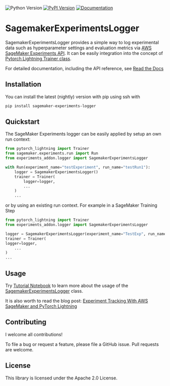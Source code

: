 ![Python Version](https://img.shields.io/badge/python-3.9%7C3.10%7C3.11-blue.svg)
[![PyPI Version](https://img.shields.io/pypi/v/sagemaker-experiments-logger)](https://pypi.org/project/sagemaker-experiments-logger/)
[![Documentation](https://github.com/tsenst/lightning-experiments-logger/actions/workflows/documentation.yaml/badge.svg)](https://tsenst.github.io/lightning-experiments-logger/index.html)
# SagemakerExperimentsLogger
SagemakerExperimentsLogger provides a simple way to log experimental data such as hyperparameter settings and evaluation metrics via [AWS SageMaker Experiments API](https://aws.amazon.com/blogs/aws/amazon-sagemaker-experiments-organize-track-and-compare-your-machine-learning-trainings/). It can be easily integration into the concept of [Pytorch Lightning Trainer class](https://lightning.ai/docs/pytorch/stable/common/trainer.html).

For detailed documentation, including the API reference, see [Read the Docs](https://tsenst.github.io/lightning-experiments-logger/index.html)

## Installation
You can install the latest (nightly) version with pip using ssh with

```bash
pip install sagemaker-experiments-logger
```

## Quickstart
The SageMaker Experiments logger can be easily applied by setup an own run context:
```Python
from pytorch_lightning import Trainer
from sagemaker.experiments.run import Run
from experiments_addon.logger import SagemakerExperimentsLogger

with Run(experiment_name="testExperiment", run_name="testRun1"):
    logger = SagemakerExperimentsLogger()
    trainer = Trainer(
        logger=logger,
        ...
    )
    ...
```
or by using an existing run context. For example in a SageMaker Training Step
```Python
from pytorch_lightning import Trainer
from experiments_addon.logger import SagemakerExperimentsLogger

logger = SagemakerExperimentsLogger(experiment_name="TestExp", run_name="TestRun")
trainer = Trainer(
logger=logger,
    ...
)
...
```

## Usage 

Try [Tutorial Notebook](https://github.com/tsenst/lightning-experiments-logger/blob/main/example/tutorial.ipynb) to learn more about the usage of the [SagemakerExperimentsLogger](https://tsenst.github.io/lightning-experiments-logger/api_logger.html) class. 

It is also worth to read the blog post: [Experiment Tracking With AWS SageMaker and PyTorch Lightning](https://medium.com/idealo-tech-blog/experiment-tracking-with-aws-sagemaker-and-pytorch-lightning-68b22fd4deee) 

## Contributing
I welcome all contributions!

To file a bug or request a feature, please file a GitHub issue. Pull requests are welcome.

## License
This library is licensed under the Apache 2.0 License.
